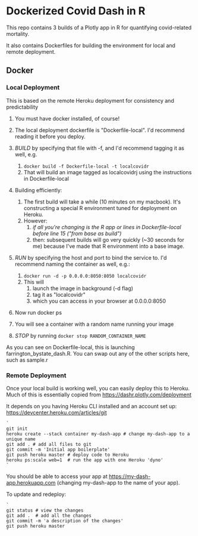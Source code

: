 # Dockerized Covid Dash in R

This repo contains 3 builds of a Plotly app in R for quantifying covid-related mortality.

It also contains Dockerfiles for building the environment for local and remote deployment.

## Docker

### Local Deployment

This is based on the remote Heroku deployment for consistency and predictability

1. You must have docker installed, of course!
1. The local deployment dockerfile is "Dockerfile-local". I'd recommend reading it before you deploy.
1. *BUILD* by specifying that file with -f, and I'd recommend tagging it as well, e.g.
	1. `docker build -f Dockerfile-local -t localcovidr`
	1. That will build an image tagged as localcovidrj using the instructions in Dockerfile-local
1. Building efficiently:
	1. The first build will take a while (10 minutes on my macbook). It's constructing a special R environment tuned for deployment on Heroku.
	1. However:
		1. *if all you're changing is the R app or lines in Dockerfile-local before line 15 ("from base as build")*
		1. then: subsequent builds will go very quickly (~30 seconds for me) because I've made that R environment into a base image.
	
1. *RUN* by specifying the host and port to bind the service to. I'd recommend naming the container as well, e.g.:
	1. `docker run -d -p 0.0.0.0:8050:8050 localcovidr`
	1. This will
		1. launch the image in background (-d flag)
		1. tag it as "localcovidr"
		1. which you can access in your browser at 0.0.0.0:8050
1. Now run docker ps
1. You will see a container with a random name running your image
1. *STOP* by running `docker stop RANDOM_CONTAINER_NAME`

As you can see on Dockerfile-local, this is launching farrington_bystate_dash.R. You can swap out any of the other scripts here, such as sample.r

### Remote Deployment

Once your local build is working well, you can easily deploy this to Heroku. Much of this is essentially copied from https://dashr.plotly.com/deployment

It depends on you having Heroku CLI installed and an account set up: https://devcenter.heroku.com/articles/git

	`
	git init
	heroku create --stack container my-dash-app # change my-dash-app to a unique name
	git add . # add all files to git
	git commit -m 'Initial app boilerplate'
	git push heroku master # deploy code to Heroku
	heroku ps:scale web=1  # run the app with one Heroku 'dyno'
	`

You should be able to access your app at https://my-dash-app.herokuapp.com (changing my-dash-app to the name of your app).

To update and redeploy:

	`
	git status # view the changes
	git add .  # add all the changes
	git commit -m 'a description of the changes'
	git push heroku master
	`